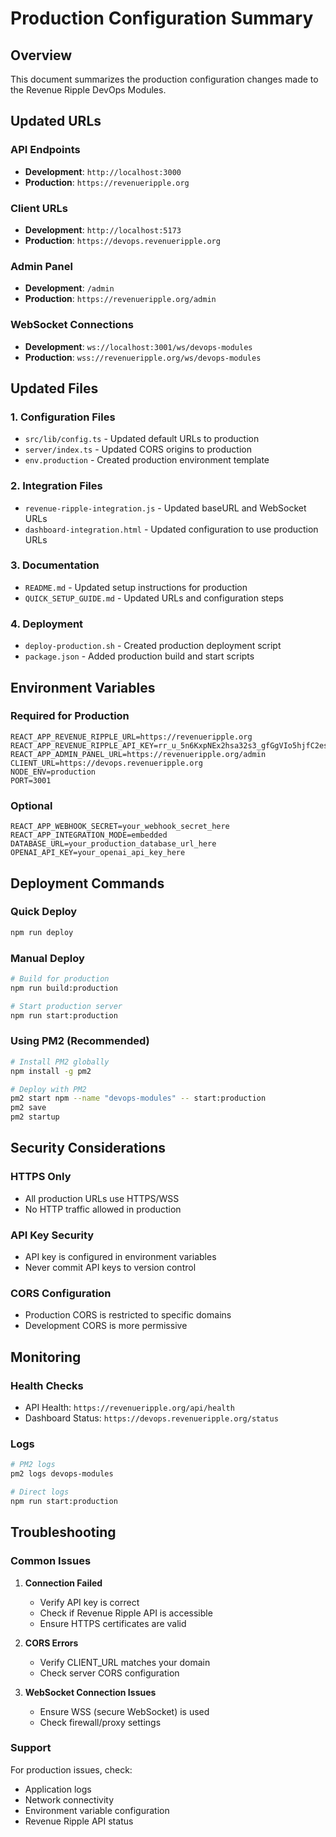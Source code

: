 # Production Configuration Summary

## Overview
This document summarizes the production configuration changes made to the Revenue Ripple DevOps Modules.

## Updated URLs

### API Endpoints
- **Development**: `http://localhost:3000`
- **Production**: `https://revenueripple.org`

### Client URLs
- **Development**: `http://localhost:5173`
- **Production**: `https://devops.revenueripple.org`

### Admin Panel
- **Development**: `/admin`
- **Production**: `https://revenueripple.org/admin`

### WebSocket Connections
- **Development**: `ws://localhost:3001/ws/devops-modules`
- **Production**: `wss://revenueripple.org/ws/devops-modules`

## Updated Files

### 1. Configuration Files
- `src/lib/config.ts` - Updated default URLs to production
- `server/index.ts` - Updated CORS origins to production
- `env.production` - Created production environment template

### 2. Integration Files
- `revenue-ripple-integration.js` - Updated baseURL and WebSocket URLs
- `dashboard-integration.html` - Updated configuration to use production URLs

### 3. Documentation
- `README.md` - Updated setup instructions for production
- `QUICK_SETUP_GUIDE.md` - Updated URLs and configuration steps

### 4. Deployment
- `deploy-production.sh` - Created production deployment script
- `package.json` - Added production build and start scripts

## Environment Variables

### Required for Production
```env
REACT_APP_REVENUE_RIPPLE_URL=https://revenueripple.org
REACT_APP_REVENUE_RIPPLE_API_KEY=rr_u_5n6KxpNEx2hsa32s3_gfGgVIo5hjfC2esJr7CBPtk
REACT_APP_ADMIN_PANEL_URL=https://revenueripple.org/admin
CLIENT_URL=https://devops.revenueripple.org
NODE_ENV=production
PORT=3001
```

### Optional
```env
REACT_APP_WEBHOOK_SECRET=your_webhook_secret_here
REACT_APP_INTEGRATION_MODE=embedded
DATABASE_URL=your_production_database_url_here
OPENAI_API_KEY=your_openai_api_key_here
```

## Deployment Commands

### Quick Deploy
```bash
npm run deploy
```

### Manual Deploy
```bash
# Build for production
npm run build:production

# Start production server
npm run start:production
```

### Using PM2 (Recommended)
```bash
# Install PM2 globally
npm install -g pm2

# Deploy with PM2
pm2 start npm --name "devops-modules" -- start:production
pm2 save
pm2 startup
```

## Security Considerations

### HTTPS Only
- All production URLs use HTTPS/WSS
- No HTTP traffic allowed in production

### API Key Security
- API key is configured in environment variables
- Never commit API keys to version control

### CORS Configuration
- Production CORS is restricted to specific domains
- Development CORS is more permissive

## Monitoring

### Health Checks
- API Health: `https://revenueripple.org/api/health`
- Dashboard Status: `https://devops.revenueripple.org/status`

### Logs
```bash
# PM2 logs
pm2 logs devops-modules

# Direct logs
npm run start:production
```

## Troubleshooting

### Common Issues

1. **Connection Failed**
   - Verify API key is correct
   - Check if Revenue Ripple API is accessible
   - Ensure HTTPS certificates are valid

2. **CORS Errors**
   - Verify CLIENT_URL matches your domain
   - Check server CORS configuration

3. **WebSocket Connection Issues**
   - Ensure WSS (secure WebSocket) is used
   - Check firewall/proxy settings

### Support
For production issues, check:
- Application logs
- Network connectivity
- Environment variable configuration
- Revenue Ripple API status 